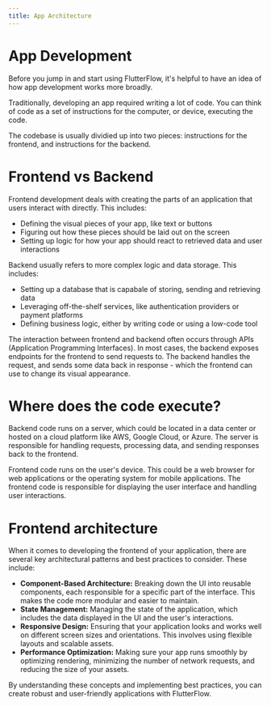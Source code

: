 ```yaml
---
title: App Architecture
---
```


# App Development

Before you jump in and start using FlutterFlow, it's helpful to have an idea of how app development works more broadly. 

Traditionally, developing an app required writing a lot of code. You can think of code as a set of instructions for the computer, or device, executing the code. 

The codebase is usually dividied up into two pieces: instructions for the frontend, and instructions for the backend. 

# Frontend vs Backend

Frontend development deals with creating the parts of an application that users interact with directly. 
This includes:

- Defining the visual pieces of your app, like text or buttons
- Figuring out how these pieces should be laid out on the screen
- Setting up logic for how your app should react to retrieved data and user interactions

Backend usually refers to more complex logic and data storage. This includes:

- Setting up a database that is capabale of storing, sending and retrieving data
- Leveraging off-the-shelf services, like authentication providers or payment platforms
- Defining business logic, either by writing code or using a low-code tool


The interaction between frontend and backend often occurs through APIs (Application Programming Interfaces). 
In most cases, the backend exposes endpoints for the frontend to send requests to. 
The backend handles the request, and sends some data back in response - which the frontend can use to change its visual appearance. 


# Where does the code execute?

Backend code runs on a server, which could be located in a data center or hosted on a cloud platform like AWS, Google Cloud, or Azure. The server is responsible for handling requests, processing data, and sending responses back to the frontend.

Frontend code runs on the user's device. This could be a web browser for web applications or the operating system for mobile applications. The frontend code is responsible for displaying the user interface and handling user interactions.


# Frontend architecture 

When it comes to developing the frontend of your application, there are several key architectural patterns and best practices to consider. These include:

- **Component-Based Architecture:** Breaking down the UI into reusable components, each responsible for a specific part of the interface. This makes the code more modular and easier to maintain.
- **State Management:** Managing the state of the application, which includes the data displayed in the UI and the user's interactions.
- **Responsive Design:** Ensuring that your application looks and works well on different screen sizes and orientations. This involves using flexible layouts and scalable assets.
- **Performance Optimization:** Making sure your app runs smoothly by optimizing rendering, minimizing the number of network requests, and reducing the size of your assets.


By understanding these concepts and implementing best practices, you can create robust and user-friendly applications with FlutterFlow.

